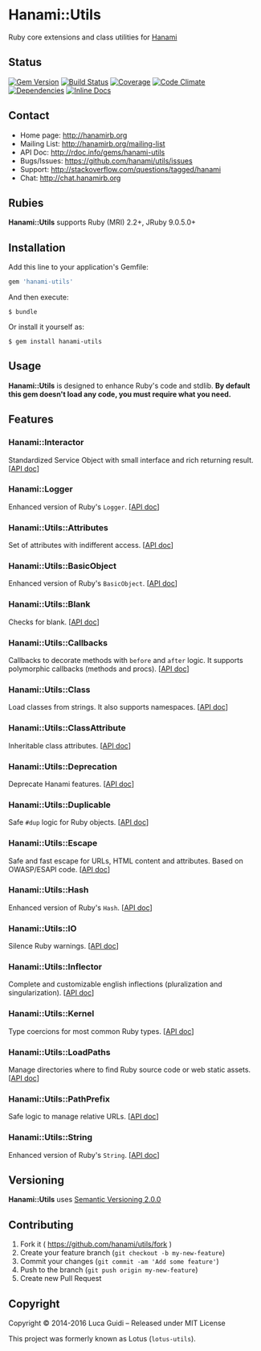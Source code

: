 # Hanami::Utils

Ruby core extensions and class utilities for [Hanami](http://hanamirb.org)

## Status

[![Gem Version](http://img.shields.io/gem/v/hanami-utils.svg)](https://badge.fury.io/rb/hanami-utils)
[![Build Status](http://img.shields.io/travis/hanami/utils/master.svg)](https://travis-ci.org/hanami/utils?branch=master)
[![Coverage](http://img.shields.io/coveralls/hanami/utils/master.svg)](https://coveralls.io/r/hanami/utils)
[![Code Climate](http://img.shields.io/codeclimate/github/hanami/utils.svg)](https://codeclimate.com/github/hanami/utils)
[![Dependencies](http://img.shields.io/gemnasium/hanami/utils.svg)](https://gemnasium.com/hanami/utils)
[![Inline Docs](http://inch-ci.org/github/hanami/utils.svg)](http://inch-ci.org/github/hanami/utils)

## Contact

* Home page: http://hanamirb.org
* Mailing List: http://hanamirb.org/mailing-list
* API Doc: http://rdoc.info/gems/hanami-utils
* Bugs/Issues: https://github.com/hanami/utils/issues
* Support: http://stackoverflow.com/questions/tagged/hanami
* Chat: http://chat.hanamirb.org

## Rubies

__Hanami::Utils__ supports Ruby (MRI) 2.2+, JRuby 9.0.5.0+

## Installation

Add this line to your application's Gemfile:

```ruby
gem 'hanami-utils'
```

And then execute:

    $ bundle

Or install it yourself as:

    $ gem install hanami-utils

## Usage

__Hanami::Utils__ is designed to enhance Ruby's code and stdlib.
**By default this gem doesn't load any code, you must require what you need.**

## Features

### Hanami::Interactor

Standardized Service Object with small interface and rich returning result. [[API doc](http://www.rubydoc.info/gems/hanami-utils/Hanami/Interactor)]

### Hanami::Logger

Enhanced version of Ruby's `Logger`. [[API doc](http://www.rubydoc.info/gems/hanami-utils/Hanami/Logger)]

### Hanami::Utils::Attributes

Set of attributes with indifferent access. [[API doc](http://www.rubydoc.info/gems/hanami-utils/Hanami/Utils/Attributes)]

### Hanami::Utils::BasicObject

Enhanced version of Ruby's `BasicObject`. [[API doc](http://www.rubydoc.info/gems/hanami-utils/Hanami/Utils/BasicObject)]

### Hanami::Utils::Blank

Checks for blank. [[API doc](http://www.rubydoc.info/gems/hanami-utils/Hanami/Utils/Blank)]

### Hanami::Utils::Callbacks

Callbacks to decorate methods with `before` and `after` logic. It supports polymorphic callbacks (methods and procs). [[API doc](http://www.rubydoc.info/gems/hanami-utils/Hanami/Utils/Callbacks)]

### Hanami::Utils::Class

Load classes from strings. It also supports namespaces. [[API doc](http://www.rubydoc.info/gems/hanami-utils/Hanami/Utils/Class)]

### Hanami::Utils::ClassAttribute

Inheritable class attributes. [[API doc](http://www.rubydoc.info/gems/hanami-utils/Hanami/Utils/ClassAttribute)]

### Hanami::Utils::Deprecation

Deprecate Hanami features. [[API doc](http://www.rubydoc.info/gems/hanami-utils/Hanami/Utils/Deprecation)]

### Hanami::Utils::Duplicable

Safe `#dup` logic for Ruby objects. [[API doc](http://www.rubydoc.info/gems/hanami-utils/Hanami/Utils/Deprecation)]


### Hanami::Utils::Escape

Safe and fast escape for URLs, HTML content and attributes. Based on OWASP/ESAPI code. [[API doc](http://www.rubydoc.info/gems/hanami-utils/Hanami/Utils/Escape)]

### Hanami::Utils::Hash

Enhanced version of Ruby's `Hash`. [[API doc](http://www.rubydoc.info/gems/hanami-utils/Hanami/Utils/Hash)]

### Hanami::Utils::IO

Silence Ruby warnings. [[API doc](http://www.rubydoc.info/gems/hanami-utils/Hanami/Utils/IO)]

### Hanami::Utils::Inflector

Complete and customizable english inflections (pluralization and singularization). [[API doc](http://www.rubydoc.info/gems/hanami-utils/Hanami/Utils/Inflector)]

### Hanami::Utils::Kernel

Type coercions for most common Ruby types. [[API doc](http://www.rubydoc.info/gems/hanami-utils/Hanami/Utils/Kernel)]

### Hanami::Utils::LoadPaths

Manage directories where to find Ruby source code or web static assets. [[API doc](http://www.rubydoc.info/gems/hanami-utils/Hanami/Utils/LoadPaths)]

### Hanami::Utils::PathPrefix

Safe logic to manage relative URLs. [[API doc](http://www.rubydoc.info/gems/hanami-utils/Hanami/Utils/PathPrefix)]

### Hanami::Utils::String

Enhanced version of Ruby's `String`. [[API doc](http://www.rubydoc.info/gems/hanami-utils/Hanami/Utils/String)]

## Versioning

__Hanami::Utils__ uses [Semantic Versioning 2.0.0](http://semver.org)

## Contributing

1. Fork it ( https://github.com/hanami/utils/fork )
2. Create your feature branch (`git checkout -b my-new-feature`)
3. Commit your changes (`git commit -am 'Add some feature'`)
4. Push to the branch (`git push origin my-new-feature`)
5. Create new Pull Request

## Copyright

Copyright © 2014-2016 Luca Guidi – Released under MIT License

This project was formerly known as Lotus (`lotus-utils`).
